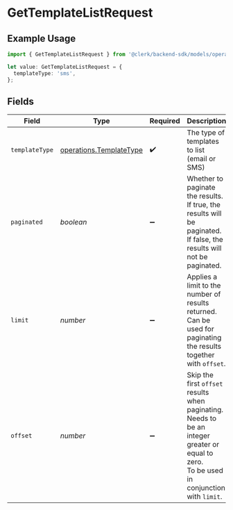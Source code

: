 # GetTemplateListRequest

## Example Usage

```typescript
import { GetTemplateListRequest } from '@clerk/backend-sdk/models/operations';

let value: GetTemplateListRequest = {
  templateType: 'sms',
};
```

## Fields

| Field          | Type                                                               | Required           | Description                                                                                                                                       |
| -------------- | ------------------------------------------------------------------ | ------------------ | ------------------------------------------------------------------------------------------------------------------------------------------------- |
| `templateType` | [operations.TemplateType](../../models/operations/templatetype.md) | :heavy_check_mark: | The type of templates to list (email or SMS)                                                                                                      |
| `paginated`    | _boolean_                                                          | :heavy_minus_sign: | Whether to paginate the results.<br/>If true, the results will be paginated.<br/>If false, the results will not be paginated.                     |
| `limit`        | _number_                                                           | :heavy_minus_sign: | Applies a limit to the number of results returned.<br/>Can be used for paginating the results together with `offset`.                             |
| `offset`       | _number_                                                           | :heavy_minus_sign: | Skip the first `offset` results when paginating.<br/>Needs to be an integer greater or equal to zero.<br/>To be used in conjunction with `limit`. |
